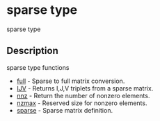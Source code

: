 

# sparse type

sparse type

## Description
sparse type functions


* [full](full.md) - Sparse to full matrix conversion.
* [IJV](IJV.md) - Returns I,J,V triplets from a sparse matrix.
* [nnz](nnz.md) - Return the number of nonzero elements.
* [nzmax](nzmax.md) - Reserved size for nonzero elements.
* [sparse](sparse.md) - Sparse matrix definition.



